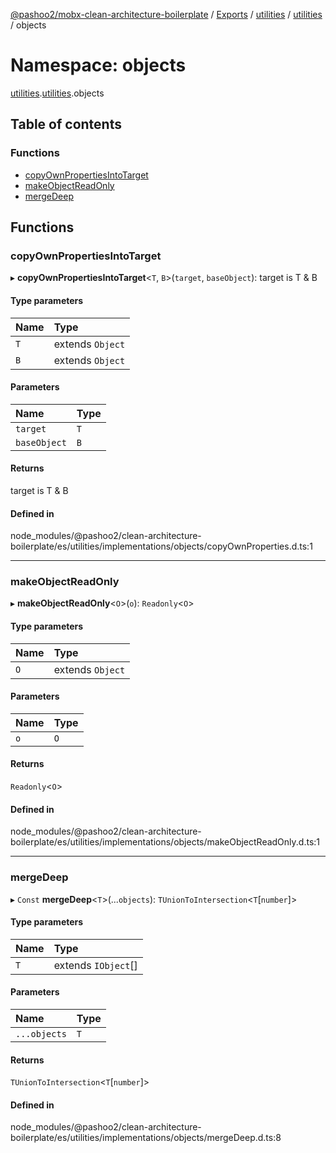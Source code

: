 [@pashoo2/mobx-clean-architecture-boilerplate](../README.md) / [Exports](../modules.md) / [utilities](utilities.md) / [utilities](utilities.utilities-1.md) / objects

# Namespace: objects

[utilities](utilities.md).[utilities](utilities.utilities-1.md).objects

## Table of contents

### Functions

- [copyOwnPropertiesIntoTarget](utilities.utilities-1.objects.md#copyownpropertiesintotarget)
- [makeObjectReadOnly](utilities.utilities-1.objects.md#makeobjectreadonly)
- [mergeDeep](utilities.utilities-1.objects.md#mergedeep)

## Functions

### copyOwnPropertiesIntoTarget

▸ **copyOwnPropertiesIntoTarget**<`T`, `B`\>(`target`, `baseObject`): target is T & B

#### Type parameters

| Name | Type |
| :------ | :------ |
| `T` | extends `Object` |
| `B` | extends `Object` |

#### Parameters

| Name | Type |
| :------ | :------ |
| `target` | `T` |
| `baseObject` | `B` |

#### Returns

target is T & B

#### Defined in

node_modules/@pashoo2/clean-architecture-boilerplate/es/utilities/implementations/objects/copyOwnProperties.d.ts:1

___

### makeObjectReadOnly

▸ **makeObjectReadOnly**<`O`\>(`o`): `Readonly`<`O`\>

#### Type parameters

| Name | Type |
| :------ | :------ |
| `O` | extends `Object` |

#### Parameters

| Name | Type |
| :------ | :------ |
| `o` | `O` |

#### Returns

`Readonly`<`O`\>

#### Defined in

node_modules/@pashoo2/clean-architecture-boilerplate/es/utilities/implementations/objects/makeObjectReadOnly.d.ts:1

___

### mergeDeep

▸ `Const` **mergeDeep**<`T`\>(...`objects`): `TUnionToIntersection`<`T`[`number`]\>

#### Type parameters

| Name | Type |
| :------ | :------ |
| `T` | extends `IObject`[] |

#### Parameters

| Name | Type |
| :------ | :------ |
| `...objects` | `T` |

#### Returns

`TUnionToIntersection`<`T`[`number`]\>

#### Defined in

node_modules/@pashoo2/clean-architecture-boilerplate/es/utilities/implementations/objects/mergeDeep.d.ts:8
